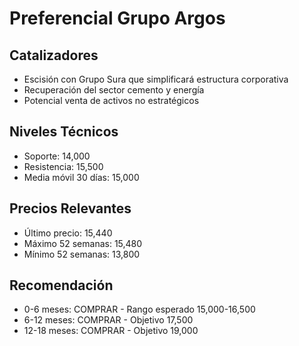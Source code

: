# Preferencial Grupo Argos

## Catalizadores

- Escisión con Grupo Sura que simplificará estructura corporativa
- Recuperación del sector cemento y energía
- Potencial venta de activos no estratégicos

## Niveles Técnicos

- Soporte: 14,000
- Resistencia: 15,500
- Media móvil 30 días: 15,000

## Precios Relevantes

- Último precio: 15,440
- Máximo 52 semanas: 15,480
- Mínimo 52 semanas: 13,800

## Recomendación

- 0-6 meses: COMPRAR - Rango esperado 15,000-16,500
- 6-12 meses: COMPRAR - Objetivo 17,500
- 12-18 meses: COMPRAR - Objetivo 19,000
